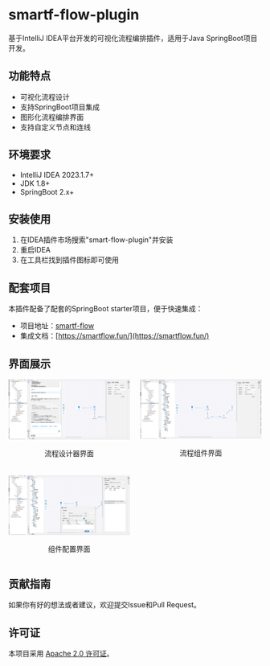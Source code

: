 # smartf-flow-plugin

基于IntelliJ IDEA平台开发的可视化流程编排插件，适用于Java SpringBoot项目开发。

## 功能特点

- 可视化流程设计
- 支持SpringBoot项目集成
- 图形化流程编排界面
- 支持自定义节点和连线

## 环境要求

- IntelliJ IDEA 2023.1.7+
- JDK 1.8+
- SpringBoot 2.x+

## 安装使用

1. 在IDEA插件市场搜索"smart-flow-plugin"并安装
2. 重启IDEA
3. 在工具栏找到插件图标即可使用

## 配套项目

本插件配备了配套的SpringBoot starter项目，便于快速集成：

- 项目地址：[smartf-flow](https://github.com/89780012/smart-flow)
- 集成文档：[https://smartflow.fun/](https://smartflow.fun/)

## 界面展示

<div style="display: flex; justify-content: space-between; margin-bottom: 20px;">
    <div style="width: 48%;">
        <img src="docs/images/QQ20250211-215033.png" width="100%" alt="流程设计器界面"/>
        <p align="center">流程设计器界面</p>
    </div>
    <div style="width: 48%;">
        <img src="docs/images/QQ20250211-215114.png" width="100%" alt="流程组件界面"/>
        <p align="center">流程组件界面</p>
    </div>
</div>

<div style="display: flex; justify-content: space-between; margin-bottom: 20px;">
    <div style="width: 48%;">
        <img src="docs/images/QQ20250211-215221.png" width="100%" alt="配置界面"/>
        <p align="center">组件配置界面</p>
    </div>
</div>


## 贡献指南

如果你有好的想法或者建议，欢迎提交Issue和Pull Request。

## 许可证

本项目采用 [Apache 2.0 许可证](LICENSE)。